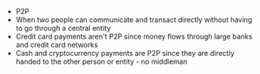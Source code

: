 - P2P
- When two people can communicate and transact directly without having to go through a central entity
- Credit card payments aren't P2P since money flows through large banks and credit card networks
- Cash and cryptocurrency payments are P2P since they are directly handed to the other person or entity - no middleman